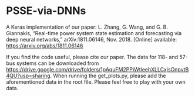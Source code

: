 # PSSE-via-DNNs

A Keras implementation of our paper: L.  Zhang, G. Wang, and G. B. Giannakis, “Real-time power system state estimation and forecasting via deep neural networks,” arXiv:1811.06146, Nov. 2018. [Online] available: https://arxiv.org/abs/1811.06146
 
If you find the code useful, please cite our paper.
The data for 118- and 57-bus systems can be downloaded from 
https://drive.google.com/drive/folders/1pAquFM2PPiWtleehXLLCxjsOnpvtB4QU?usp=sharing. 
When running the get_plots.py, please add the aforementioned data in the root file. 
Please feel free to play with your own data.
